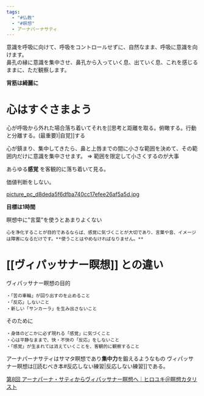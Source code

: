```yaml
---
tags:
  - "#仏教"
  - "#瞑想"
  - アーナパーナサティ
---
```

意識を呼吸に向けて、呼吸をコントロールせずに、自然なまま、呼吸に意識を向けます。  
鼻孔の縁に意識を集中させ、鼻孔から入っていく息、出ていく息、これを感じるままに、ただ観察します。

**背筋は綺麗に**

# 心はすぐさまよう
心が呼吸から外れた場合落ち着いてそれを[[思考と距離を取る。俯瞰する。行動と分離する。(最重要)|自覚]]する

心が鎮まり、集中してきたら、鼻と上唇までの間に小さな範囲を決めて、その範囲内だけに意識を集中させます。 => 範囲を限定して小さくするのが大事

あらゆる**感覚** を客観的に落ち着いて見る。

価値判断をしない。

[picture\_pc\_d8deda5f6dfba740cc17efee26af5a5d.jpg](https://assets.st-note.com/production/uploads/images/27371970/picture_pc_d8deda5f6dfba740cc17efee26af5a5d.jpg?width=2000&height=2000&fit=bounds&quality=85)

**目標は1時間**

瞑想中に"言葉"を使うとあまりよくない
```
心を浄化することが目的であるならば、感覚に気づくことが大切であり、言葉や音、イメージは障害になるだけです。**使うことはやめなければなりません。**
```

# [[ヴィパッサナー瞑想]] との違い
ヴィパッサナー瞑想の目的 
```
・「苦の車輪」が回り出すのを止めること  
・「反応」しないこと  
・新しい「サンカーラ」を生み出さないこと
```

そのために
```
・身体のどこかに必ず現れる「感覚」に気づくこと
・心は平静なままで、快・不快の「反応」をしないこと
・「感覚」が生まれては消えていくことを、客観的に観察すること
```

アーナパーナサティはサマタ瞑想であり**集中力**を鍛えるようなもの
ヴィパッサナー瞑想は[[読むべき本#反応しない練習|反応しない練習]]である。

[第8回 アーナパーナ・サティからヴィパッサナー瞑想へ｜ヒロユキ＠瞑想カタリスト](https://note.com/hdsc/n/n2a71e74b2cee)